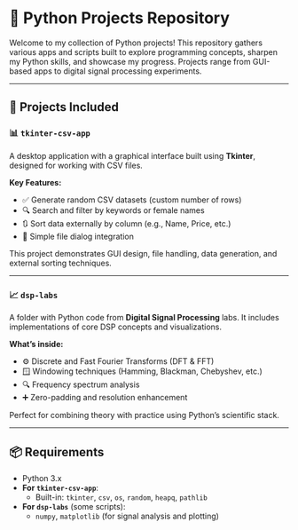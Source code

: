 # 🐍 Python Projects Repository

Welcome to my collection of Python projects! This repository gathers various apps and scripts built to explore programming concepts, sharpen my Python skills, and showcase my progress. Projects range from GUI-based apps to digital signal processing experiments.

---

## 📂 Projects Included

### 📊 `tkinter-csv-app`
A desktop application with a graphical interface built using **Tkinter**, designed for working with CSV files.

**Key Features:**
- ✅ Generate random CSV datasets (custom number of rows)
- 🔍 Search and filter by keywords or female names
- 🔃 Sort data externally by column (e.g., Name, Price, etc.)
- 📁 Simple file dialog integration

This project demonstrates GUI design, file handling, data generation, and external sorting techniques.

---

### 📈 `dsp-labs`
A folder with Python code from **Digital Signal Processing** labs. It includes implementations of core DSP concepts and visualizations.

**What’s inside:**
- ⚙️ Discrete and Fast Fourier Transforms (DFT & FFT)
- 🪟 Windowing techniques (Hamming, Blackman, Chebyshev, etc.)
- 🔍 Frequency spectrum analysis
- ➕ Zero-padding and resolution enhancement

Perfect for combining theory with practice using Python’s scientific stack.

---

## 📦 Requirements

- Python 3.x
- **For `tkinter-csv-app`**:  
  - Built-in: `tkinter`, `csv`, `os`, `random`, `heapq`, `pathlib`
- **For `dsp-labs`** (some scripts):  
  - `numpy`, `matplotlib` (for signal analysis and plotting)
